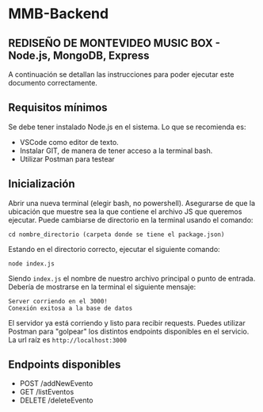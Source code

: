 # MMB-Backend
## REDISEÑO DE MONTEVIDEO MUSIC BOX - Node.js, MongoDB, Express
A continuación se detallan las instrucciones para poder ejecutar este documento correctamente.

## Requisitos mínimos
Se debe tener instalado Node.js en el sistema.
Lo que se recomienda es:
* VSCode como editor de texto.
* Instalar GIT, de manera de tener acceso a la terminal bash.
* Utilizar Postman para testear

## Inicialización
Abrir una nueva terminal (elegir bash, no powershell). Asegurarse de que la ubicación que muestre sea la que contiene el archivo JS que queremos ejecutar.
Puede cambiarse de directorio en la terminal usando el comando:

```
cd nombre_directorio (carpeta donde se tiene el package.json)
```

Estando en el directorio correcto, ejecutar el siguiente comando:
```
node index.js
```

Siendo `index.js` el nombre de nuestro archivo principal o punto de entrada.
Debería de mostrarse en la terminal el siguiente mensaje:
```
Server corriendo en el 3000!
Conexión exitosa a la base de datos
```

El servidor ya está corriendo y listo para recibir requests. Puedes utilizar Postman para "golpear" los distintos endpoints disponibles en el servicio. La url raíz es `http://localhost:3000`

## Endpoints disponibles

* POST /addNewEvento
* GET /listEventos
* DELETE /deleteEvento